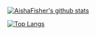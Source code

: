 [![AishaFisher's github stats](https://github-readme-stats.vercel.app/api?username=AishaFisher&show_icons=true&theme=highcontrast&count_private=true)](https://github.com/AishaFisher/AishaFisher/)

[![Top Langs](https://github-readme-stats.vercel.app/api/top-langs/?username=AishaFisher&layout=compact)](https://github.com/AishaFisher/AishaFisher/)
<!--
**AishaFisher/AishaFisher** is a ✨ _special_ ✨ repository because its `README.md` (this file) appears on your GitHub profile.

Here are some ideas to get you started:

- 🔭 I’m currently working on ...
- 🌱 I’m currently learning ...
- 👯 I’m looking to collaborate on ...
- 🤔 I’m looking for help with ...
- 💬 Ask me about ...
- 📫 How to reach me: ...
- 😄 Pronouns: ...
- ⚡ Fun fact: ...
-->
